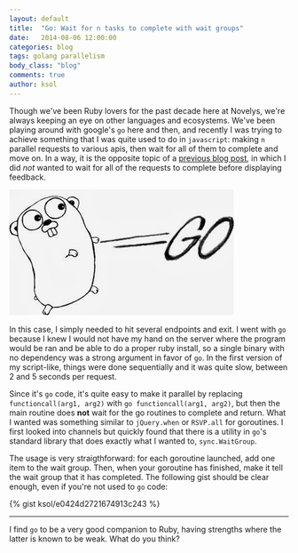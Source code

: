 ```yaml
---
layout: default
title:  "Go: Wait for n tasks to complete with wait groups"
date:   2014-08-06 12:00:00
categories: blog
tags: golang parallelism
body_class: "blog"
comments: true
author: ksol
---
```

Though we've been Ruby lovers for the past decade here at Novelys, we're always keeping an eye on other languages and ecosystems. We've been playing around with google's `go` here and then, and recently I was trying to achieve something that I was quite used to do in `javascript`: making `n` parallel requests to various apis, then wait for all of them to complete and move on. In a way, it is the opposite topic of a [previous blog post](http://www.novelys.com/blog/2014/07/07/ember-parallel-loading-of-several-resources.html), in which I did *not* wanted to wait for all of the requests to complete before displaying feedback.

<div class="row-fluid text-center">
  <div class="col-xs-12">
    <img src="/img/blog/go_concurrent_1.jpg" alt="Golang" title="Golang" />
  </div>
</div>

In this case, I simply needed to hit several endpoints and exit. I went with `go` because I knew I would not have my hand on the server where the program would be ran and be able to do a proper ruby install, so a single binary with no dependency was a strong argument in favor of `go`. In the first version of my script-like, things were done sequentially and it was quite slow, between 2 and 5 seconds per request.

Since it's `go` code, it's quite easy to make it parallel by replacing `functioncall(arg1, arg2)` with `go functioncall(arg1, arg2)`, but then the main routine does **not** wait for the go routines to complete and return. What I wanted was something similar to `jQuery.when` or `RSVP.all` for goroutines. I first looked into channels but quickly found that there is a utility in `go`'s standard library that does exactly what I wanted to, `sync.WaitGroup`.

The usage is very straigthforward: for each goroutine launched, add one item to the wait group. Then, when your goroutine has finished, make it tell the wait group that it has completed. The following gist should be clear enough, even if you're not used to `go` code:

{% gist ksol/e0424d2721674913c243 %}

---

I find `go` to be a very good companion to Ruby, having strengths where the latter is known to be weak. What do you think?
